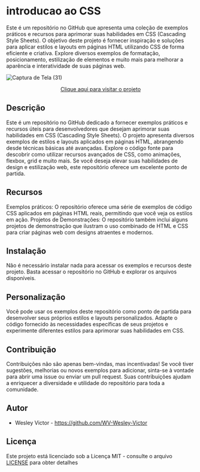 # introducao ao CSS
 Este é um repositório no GitHub que apresenta uma coleção de exemplos práticos e recursos para aprimorar suas habilidades em CSS (Cascading Style Sheets). O objetivo deste projeto é fornecer inspiração e soluções para aplicar estilos e layouts em páginas HTML utilizando CSS de forma eficiente e criativa. Explore diversos exemplos de formatação, posicionamento, estilização de elementos e muito mais para melhorar a aparência e interatividade de suas páginas web.

 ![Captura de Tela (31)](https://github.com/WV-Wesley-Victor/Introducao-ao-CSS/assets/137107062/258bbd79-7d3b-4945-aebb-7d0560cabfdc)
 <p align="center">
  <a href="https://wv-wesley-victor.github.io/Pagina-de-Login-Simplificada/" target="_blank">Clique aqui para visitar o projeto</a>
</p>

 ## Descrição
 Este é um repositório no GitHub dedicado a fornecer exemplos práticos e recursos úteis para desenvolvedores que desejam aprimorar suas habilidades em CSS (Cascading Style Sheets). O projeto apresenta diversos exemplos de estilos e layouts aplicados em páginas HTML, abrangendo desde técnicas básicas até avançadas. Explore o código fonte para descobrir como utilizar recursos avançados de CSS, como animações, flexbox, grid e muito mais. Se você deseja elevar suas habilidades de design e estilização web, este repositório oferece um excelente ponto de partida.

## Recursos
Exemplos práticos: O repositório oferece uma série de exemplos de código CSS aplicados em páginas HTML reais, permitindo que você veja os estilos em ação.
Projetos de Demonstrações: O repositório também inclui alguns projetos de demonstração que ilustram o uso combinado de HTML e CSS para criar páginas web com designs atraentes e modernos.

## Instalação
Não é necessário instalar nada para acessar os exemplos e recursos deste projeto. Basta acessar o repositório no GitHub e explorar os arquivos disponíveis.

## Personalização
Você pode usar os exemplos deste repositório como ponto de partida para desenvolver seus próprios estilos e layouts personalizados. Adapte o código fornecido às necessidades específicas de seus projetos e experimente diferentes estilos para aprimorar suas habilidades em CSS.

## Contribuição
Contribuições não são apenas bem-vindas, mas incentivadas! Se você tiver sugestões, melhorias ou novos exemplos para adicionar, sinta-se à vontade para abrir uma issue ou enviar um pull request. Suas contribuições ajudam a enriquecer a diversidade e utilidade do repositório para toda a comunidade.

## Autor
* Wesley Victor - https://github.com/WV-Wesley-Victor

## Licença
Este projeto está licenciado sob a Licença MIT - consulte o arquivo [LICENSE](LICENSE)  para obter detalhes
